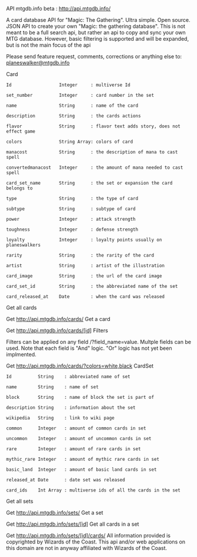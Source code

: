 API mtgdb.info beta : http://api.mtgdb.info/

A card database API for "Magic: The Gathering". Ultra simple. Open source. JSON API to create your own "Magic: the gathering database". This is not meant to be a full search api, but rather an api to copy and sync your own MTG database. However, basic filtering is supported and will be expanded, but is not the main focus of the api

Please send feature request, comments, corrections or anything else to: planeswalker@mtgdb.info

Card

	Id                  Integer     : multiverse Id
	
	set_number     		Integer     : card number in the set
	
	name                String      : name of the card
	
	description         String      : the cards actions
	
	flavor              String      : flavor text adds story, does not effect game
	
	colors              String Array: colors of card
	
	manacost            String      : the description of mana to cast spell
	
	convertedmanacost   Integer     : the amount of mana needed to cast spell
	
	card_set_name       String      : the set or expansion the card belongs to
	
	type                String      : the type of card
	
	subtype             String      : subtype of card
	
	power               Integer     : attack strength
	
	toughness           Integer     : defense strength 
	
	loyalty             Integer     : loyalty points usually on planeswalkers
	
	rarity              String      : the rarity of the card
	
	artist              String      : artist of the illustration
	
	card_image          String      : the url of the card image
	
	card_set_id         String      : the abbreviated name of the set
	
	card_released_at    Date        : when the card was released
	
	
Get all cards

Get http://api.mtgdb.info/cards/ 
Get a card

Get http://api.mtgdb.info/cards/[id] 
Filters

Filters can be applied on any field /?field_name=value. Multple fields can be used. Note that each field is "And" logic. "Or" logic has not yet been implmented.

Get http://api.mtgdb.info/cards/?colors=white,black
CardSet

	Id          String    : abbreviated name of set  
	 
	name        String    : name of set
	
	block       String    : name of block the set is part of
	
	description String    : information about the set
	
	wikipedia   String    : link to wiki page
	
	common      Integer   : amount of common cards in set
	
	uncommon    Integer   : amount of uncommon cards in set
	
	rare        Integer   : amount of rare cards in set
	
	mythic_rare Integer   : amount of mythic rare cards in set
	
	basic_land  Integer   : amount of basic land cards in set
	
	released_at Date      : date set was released
	
	card_ids    Int Array : multiverse ids of all the cards in the set
	
Get all sets

Get http://api.mtgdb.info/sets/
Get a set

Get http://api.mtgdb.info/sets/[id]
Get all cards in a set

Get http://api.mtgdb.info/sets/[id]/cards/
All information provided is copyrighted by Wizards of the Coast. This api and/or web applications on this domain are not in anyway affiliated with Wizards of the Coast.

